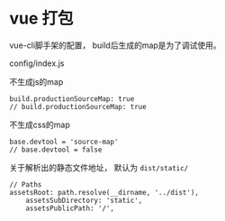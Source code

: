# vue 打包

vue-cli脚手架的配置， build后生成的map是为了调试使用。 

config/index.js

不生成js的map

    build.productionSourceMap: true
    // build.productionSourceMap: true

不生成css的map

    base.devtool = 'source-map'
    // base.devtool = false

关于解析出的静态文件地址， 默认为 `dist/static/` 

    // Paths
    assetsRoot: path.resolve(__dirname, '../dist'), 
        assetsSubDirectory: 'static', 
        assetsPublicPath: '/', 

